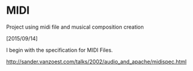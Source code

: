 # MIDI

Project using midi file and musical composition creation

[2015/09/14]

I begin with the specification for MIDI Files.

http://sander.vanzoest.com/talks/2002/audio_and_apache/midispec.html
